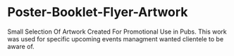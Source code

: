 # Poster-Booklet-Flyer-Artwork
Small Selection Of Artwork Created For Promotional Use in Pubs. This work was used for specific upcoming events managment wanted clientele to be aware of.
